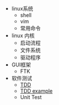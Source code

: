 
* linux系统
    * shell
    * vim
    * 常用命令
* linux 内核
    * 启动流程
    * 文件系统
    * 驱动程序
* GUI框架
    * FTK
* 软件测试
    * [ TDD ](./TDD.md)
    * [ TDD example ](./TDD_example.md)
    * Unit Test
